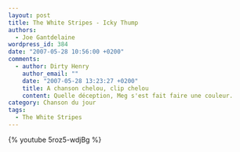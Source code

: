 ```yaml
---
layout: post
title: The White Stripes - Icky Thump
authors:
  - Joe Gantdelaine
wordpress_id: 384
date: "2007-05-28 10:56:00 +0200"
comments:
  - author: Dirty Henry
    author_email: ""
    date: "2007-05-28 13:23:27 +0200"
    title: A chanson chelou, clip chelou
    content: Quelle déception, Meg s'est fait faire une couleur.
category: Chanson du jour
tags:
  - The White Stripes
---
```


{% youtube 5roz5-wdjBg %}

